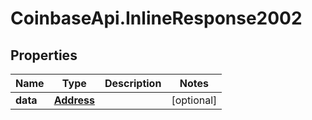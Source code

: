 # CoinbaseApi.InlineResponse2002

## Properties
Name | Type | Description | Notes
------------ | ------------- | ------------- | -------------
**data** | [**Address**](Address.md) |  | [optional] 


